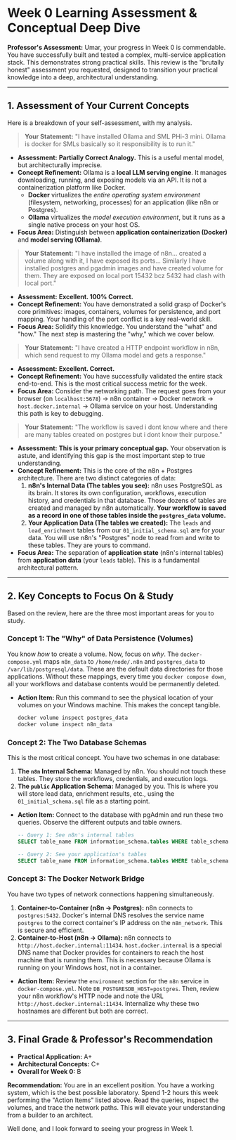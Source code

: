 # Week 0 Learning Assessment & Conceptual Deep Dive

**Professor's Assessment:** Umar, your progress in Week 0 is commendable. You have successfully built and tested a complex, multi-service application stack. This demonstrates strong practical skills. This review is the "brutally honest" assessment you requested, designed to transition your practical knowledge into a deep, architectural understanding.

---

## 1. Assessment of Your Current Concepts

Here is a breakdown of your self-assessment, with my analysis.

> **Your Statement:** "I have installed Ollama and SML PHi-3 mini. Ollama is docker for SMLs basically so it responsibility is to run it."

*   **Assessment:** **Partially Correct Analogy.** This is a useful mental model, but architecturally imprecise.
*   **Concept Refinement:** Ollama is a **local LLM serving engine**. It manages downloading, running, and exposing models via an API. It is not a containerization platform like Docker.
    *   **Docker** virtualizes the *entire operating system environment* (filesystem, networking, processes) for an application (like n8n or Postgres).
    *   **Ollama** virtualizes the *model execution environment*, but it runs as a single native process on your host OS.
*   **Focus Area:** Distinguish between **application containerization (Docker)** and **model serving (Ollama)**.

> **Your Statement:** "I have installed the image of n8n... created a volume along with it, I have exposed its ports... Similarly I have installed postgres and pgadmin images and have created volume for them. They are exposed on local port 15432 bcz 5432 had clash with local port."

*   **Assessment:** **Excellent. 100% Correct.**
*   **Concept Refinement:** You have demonstrated a solid grasp of Docker's core primitives: images, containers, volumes for persistence, and port mapping. Your handling of the port conflict is a key real-world skill.
*   **Focus Area:** Solidify this knowledge. You understand the "what" and "how." The next step is mastering the "why," which we cover below.

> **Your Statement:** "I have created a HTTP endpoint workflow in n8n, which send request to my Ollama model and gets a response."

*   **Assessment:** **Excellent. Correct.**
*   **Concept Refinement:** You have successfully validated the entire stack end-to-end. This is the most critical success metric for the week.
*   **Focus Area:** Consider the networking path. The request goes from your browser (on `localhost:5678`) -> n8n container -> Docker network -> `host.docker.internal` -> Ollama service on your host. Understanding this path is key to debugging.

> **Your Statement:** "The workflow is saved i dont know where and there are many tables created on postgres but i dont know their purpose."

*   **Assessment:** **This is your primary conceptual gap.** Your observation is astute, and identifying this gap is the most important step to true understanding.
*   **Concept Refinement:** This is the core of the n8n + Postgres architecture. There are two distinct categories of data:
    1.  **n8n's Internal Data (The tables you see):** n8n uses PostgreSQL as its brain. It stores its own configuration, workflows, execution history, and credentials in that database. Those dozens of tables are created and managed by n8n automatically. **Your workflow is saved as a record in one of those tables inside the `postgres_data` volume.**
    2.  **Your Application Data (The tables we created):** The `leads` and `lead_enrichment` tables from our `01_initial_schema.sql` are for *your* data. You will use n8n's "Postgres" node to read from and write to these tables. They are yours to command.
*   **Focus Area:** The separation of **application state** (n8n's internal tables) from **application data** (your `leads` table). This is a fundamental architectural pattern.

---

## 2. Key Concepts to Focus On & Study

Based on the review, here are the three most important areas for you to study.

### Concept 1: The "Why" of Data Persistence (Volumes)
You know *how* to create a volume. Now, focus on *why*. The `docker-compose.yml` maps `n8n_data` to `/home/node/.n8n` and `postgres_data` to `/var/lib/postgresql/data`. These are the default data directories for those applications. Without these mappings, every time you `docker compose down`, all your workflows and database contents would be permanently deleted.

*   **Action Item:** Run this command to see the physical location of your volumes on your Windows machine. This makes the concept tangible.
    ```powershell
    docker volume inspect postgres_data
    docker volume inspect n8n_data
    ```

### Concept 2: The Two Database Schemas
This is the most critical concept. You have two schemas in one database:
1.  **The `n8n` Internal Schema:** Managed by n8n. You should not touch these tables. They store the workflows, credentials, and execution logs.
2.  **The `public` Application Schema:** Managed by you. This is where you will store lead data, enrichment results, etc., using the `01_initial_schema.sql` file as a starting point.

*   **Action Item:** Connect to the database with pgAdmin and run these two queries. Observe the different outputs and table owners.
    ```sql
    -- Query 1: See n8n's internal tables
    SELECT table_name FROM information_schema.tables WHERE table_schema = 'public' AND table_name LIKE 'workflow%';

    -- Query 2: See your application's tables
    SELECT table_name FROM information_schema.tables WHERE table_schema = 'public' AND table_name IN ('leads', 'lead_enrichment', 'app_metadata');
    ```

### Concept 3: The Docker Network Bridge
You have two types of network connections happening simultaneously.
1.  **Container-to-Container (n8n -> Postgres):** n8n connects to `postgres:5432`. Docker's internal DNS resolves the service name `postgres` to the correct container's IP address on the `n8n_network`. This is secure and efficient.
2.  **Container-to-Host (n8n -> Ollama):** n8n connects to `http://host.docker.internal:11434`. `host.docker.internal` is a special DNS name that Docker provides for containers to reach the host machine that is running them. This is necessary because Ollama is running on your Windows host, not in a container.

*   **Action Item:** Review the `environment` section for the `n8n` service in `docker-compose.yml`. Note `DB_POSTGRESDB_HOST=postgres`. Then, review your n8n workflow's HTTP node and note the URL `http://host.docker.internal:11434`. Internalize why these two hostnames are different but both are correct.

---

## 3. Final Grade & Professor's Recommendation

*   **Practical Application:** A+
*   **Architectural Concepts:** C+
*   **Overall for Week 0:** B

**Recommendation:** You are in an excellent position. You have a working system, which is the best possible laboratory. Spend 1-2 hours this week performing the "Action Items" listed above. Read the queries, inspect the volumes, and trace the network paths. This will elevate your understanding from a builder to an architect.

Well done, and I look forward to seeing your progress in Week 1.

